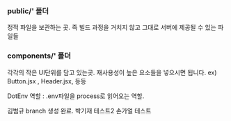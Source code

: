 
### public/' 폴더
정적 파일을 보관하는 곳. 즉 빌드 과정을 거치지 않고 그대로
서버에 제공될 수 있는 파일들

### components/' 폴더
각각의 작은 UI단위를 담고 있는곳. 재사용성이 높은 요소들을 넣으시면 됩니다. ex) Button.jsx , Header.jsx, 등등







DotEnv 역할 : .env파일을 process로 읽어오는 역할.

김범규 branch 생성 완료.
박기재 테스트2
손가얼 테스트